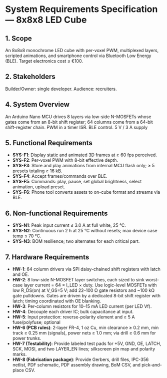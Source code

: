 # System Requirements Specification — 8x8x8 LED Cube

## 1. Scope
An 8x8x8 monochrome LED cube with per-voxel PWM, multiplexed layers, scripted animations, and smartphone control via Bluetooth Low Energy (BLE). Target electronics cost ≤ €100.

## 2. Stakeholders
Builder/Owner: single developer. Audience: recruiters.

## 4. System Overview
An Arduino Nano MCU drives 8 layers via low-side N-MOSFETs whose gates come from an 8-bit shift register; 64 columns come from a 64-bit shift-register chain. PWM in a timer ISR. BLE control. 5 V / 3 A supply

## 5. Functional Requirements
- **SYS-F1**: Display static and animated 3D frames at ≥ 60 fps perceived.
- **SYS-F2**: Per-voxel PWM with 8-bit effective depth.
- **SYS-F3**: Store and play animations from internal MCU flash only; ≥ 5 presets totaling ≥ 16 kB.
- **SYS-F4**: Accept frames/commands over BLE.
- **SYS-F5**: Commands: play, pause, set global brightness, select animation, upload preset.
- **SYS-F6**: Phone tool converts assets to on-cube format and streams via BLE.

## 6. Non-functional Requirements
- **SYS-N1**: Peak input current ≤ 3.0 A at full white, 25 °C.
- **SYS-N2**: Continuous run 2 h at 25 °C without resets; max device case temp ≤ 70 °C.
- **SYS-N3**: BOM resilience; two alternates for each critical part.

## 7. Hardware Requirements
- **HW-1**: 64 column drivers via SPI daisy-chained shift registers with latch and OE.
- **HW-2**: 8 low-side N-MOSFET layer switches, each sized to sink worst-case layer current = 64 × I_LED × duty. Use logic-level MOSFETs with low R_DS(on) at V_GS=5 V; add 22–100 Ω gate resistors and ~100 kΩ gate pulldowns. Gates are driven by a dedicated 8-bit shift register with latch; timing coordinated with OE blanking. 
- **HW-3**: Per-column resistors for 10–15 mA LED current (per LED Vf).
- **HW-4**: Decouple each driver IC; bulk capacitance at input.
- **HW-5**: Input protection: reverse-polarity element and ≥ 5 A fuse/polyfuse; optional
- **HW-6 (PCB rules)**: 2-layer FR-4, 1 oz Cu, min clearance ≥ 0.2 mm, min track ≥ 0.25 mm (signals), power nets ≥ 1.0 mm; via drill ≥ 0.6 mm for power trunks.
- **HW-7 (Testability)**: Provide labeled test pads for +5V, GND, OE, LATCH, SCK, MOSI, and two LAYER_EN lines; silkscreen pin map and polarity marks.
- **HW-8 (Fabrication package)**: Provide Gerbers, drill files, IPC-356 netlist, PDF schematic, PDF assembly drawing, BoM CSV, and pick-and-place CSV.


